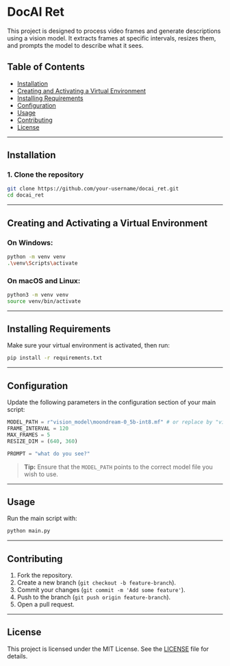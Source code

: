 # DocAI Ret

This project is designed to process video frames and generate descriptions using a vision model. It extracts frames at specific intervals, resizes them, and prompts the model to describe what it sees.

## Table of Contents
- [Installation](#installation)
- [Creating and Activating a Virtual Environment](#creating-and-activating-a-virtual-environment)
- [Installing Requirements](#installing-requirements)
- [Configuration](#configuration)
- [Usage](#usage)
- [Contributing](#contributing)
- [License](#license)

---

## Installation

### 1. Clone the repository
```bash
git clone https://github.com/your-username/docai_ret.git
cd docai_ret
```

---

## Creating and Activating a Virtual Environment

### On Windows:
```bash
python -m venv venv
.\venv\Scripts\activate
```

### On macOS and Linux:
```bash
python3 -m venv venv
source venv/bin/activate
```

---

## Installing Requirements

Make sure your virtual environment is activated, then run:
```bash
pip install -r requirements.txt
```

---

## Configuration

Update the following parameters in the configuration section of your main script:

```python
MODEL_PATH = r"vision_model\moondream-0_5b-int8.mf" # or replace by "vision_model\moondream-2b-int8.mf"
FRAME_INTERVAL = 120
MAX_FRAMES = 5
RESIZE_DIM = (640, 360)

PROMPT = "what do you see?"
```

> **Tip:** Ensure that the `MODEL_PATH` points to the correct model file you wish to use.

---

## Usage

Run the main script with:
```bash
python main.py
```

---

## Contributing

1. Fork the repository.
2. Create a new branch (`git checkout -b feature-branch`).
3. Commit your changes (`git commit -m 'Add some feature'`).
4. Push to the branch (`git push origin feature-branch`).
5. Open a pull request.

---

## License

This project is licensed under the MIT License. See the [LICENSE](LICENSE) file for details.
